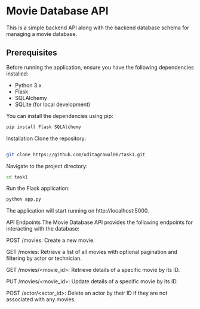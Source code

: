 # Movie Database API

This is a simple backend API along with the backend database schema for managing a movie database.

## Prerequisites

Before running the application, ensure you have the following dependencies installed:

- Python 3.x
- Flask
- SQLAlchemy
- SQLite (for local development)

You can install the dependencies using pip:

```bash
pip install Flask SQLAlchemy
````
Installation
Clone the repository:
```bash

git clone https://github.com/uditagrawal08/task1.git
````
Navigate to the project directory:
````bash
cd task1
````
Run the Flask application:
````bash
python app.py
````

The application will start running on http://localhost:5000.

API Endpoints
The Movie Database API provides the following endpoints for interacting with the database:

POST /movies: Create a new movie.

GET /movies: Retrieve a list of all movies with optional pagination and filtering by actor or technician.

GET /movies/<movie_id>: Retrieve details of a specific movie by its ID.

PUT /movies/<movie_id>: Update details of a specific movie by its ID.

POST /actor/<actor_id>: Delete an actor by their ID if they are not associated with any movies.

